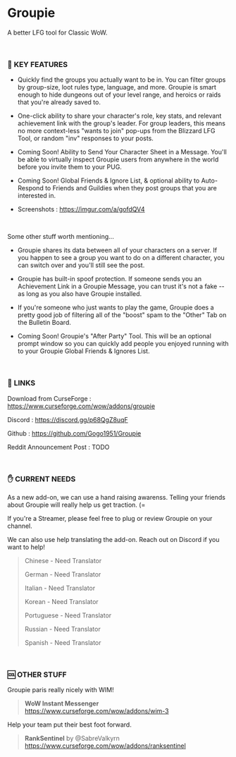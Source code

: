 # Groupie

A better LFG tool for Classic WoW.

<br>

### :gem:  **KEY FEATURES**

* Quickly find the groups you actually want to be in. You can filter groups by group-size, loot rules type, language, and more. Groupie is smart enough to hide dungeons out of your level range, and heroics or raids that you're already saved to.

* One-click ability to share your character's role, key stats, and relevant achievement link with the group's leader. For group leaders, this means no more context-less "wants to join" pop-ups from the Blizzard LFG Tool, or random "inv" responses to your posts.

* Coming Soon! Ability to Send Your Character Sheet in a Message. You'll be able to virtually inspect Groupie users from anywhere in the world before you invite them to your PUG.

* Coming Soon! Global Friends & Ignore List, & optional ability to Auto-Respond to Friends and Guildies when they post groups that you are interested in.

* Screenshots : https://imgur.com/a/gofdQV4

<br>

Some other stuff worth mentioning...

* Groupie shares its data between all of your characters on a server. If you happen to see a group you want to do on a different character, you can switch over and you'll still see the post.

* Groupie has built-in spoof protection. If someone sends you an Achievement Link in a Groupie Message, you can trust it's not a fake -- as long as you also have Groupie installed.

* If you're someone who just wants to play the game, Groupie does a pretty good job of filtering all of the "boost" spam to the "Other" Tab on the Bulletin Board.

* Coming Soon! Groupie's "After Party" Tool. This will be an optional prompt window so you can quickly add people you enjoyed running with to your Groupie Global Friends & Ignores List.

<br>

### :link:  **LINKS**

Download from CurseForge : https://www.curseforge.com/wow/addons/groupie

Discord : https://discord.gg/p68QgZ8uqF

Github : https://github.com/Gogo1951/Groupie

Reddit Announcement Post : TODO

<br>

### :hand:  **CURRENT NEEDS**

As a new add-on, we can use a hand raising awarenss. Telling your friends about Groupie will really help us get traction. (=

If you're a Streamer, please feel free to plug or review Groupie on your channel.

We can also use help translating the add-on. Reach out on Discord if you want to help!

> Chinese - Need Translator
> 
> German - Need Translator
> 
> Italian - Need Translator
> 
> Korean - Need Translator
> 
> Portuguese - Need Translator
> 
> Russian - Need Translator
> 
> Spanish - Need Translator

<br>

### 🆒  **OTHER STUFF**

Groupie paris really nicely with WIM!

> **WoW Instant Messenger**
> https://www.curseforge.com/wow/addons/wim-3

Help your team put their best foot forward.

> **RankSentinel** by @SabreValkyrn
> https://www.curseforge.com/wow/addons/ranksentinel
